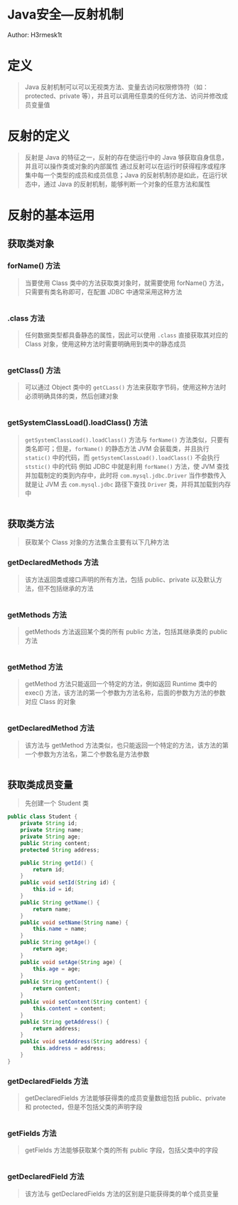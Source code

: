 # Java安全—反射机制

Author: H3rmesk1t

# 定义
> Java 反射机制可以可以无视类方法、变量去访问权限修饰符（如：protected、private 等），并且可以调用任意类的任何方法、访问并修改成员变量值

# 反射的定义
> 反射是 Java 的特征之一，反射的存在使运行中的 Java 够获取自身信息，并且可以操作类或对象的内部属性
> 通过反射可以在运行时获得程序或程序集中每一个类型的成员和成员信息；Java 的反射机制亦是如此，在运行状态中，通过 Java 的反射机制，能够判断一个对象的任意方法和属性

# 反射的基本运用
## 获取类对象
### forName() 方法
> 当要使用 Class 类中的方法获取类对象时，就需要使用 forName() 方法，只需要有类名称即可，在配置 JDBC 中通常采用这种方法

<img src="./images/1.png" alt="">

### .class 方法
> 任何数据类型都具备静态的属性，因此可以使用 `.class` 直接获取其对应的 Class 对象，使用这种方法时需要明确用到类中的静态成员

<img src="./images/2.png" alt="">

### getClass() 方法
> 可以通过 Object 类中的 `getCLass()` 方法来获取字节码，使用这种方法时必须明确具体的类，然后创建对象

<img src="./images/3.png" alt="">

### getSystemClassLoad().loadClass() 方法
> `getSystemClassLoad().loadClass()` 方法与 `forName()` 方法类似，只要有类名即可；但是，`forName()` 的静态方法 JVM 会装载类，并且执行 `static()` 中的代码，而 `getSystemClassLoad().loadClass()` 不会执行 `ststic()` 中的代码
> 例如 JDBC 中就是利用 `forName()` 方法，使 JVM 查找并加载制定的类到内存中，此时将 `com.mysql.jdbc.Driver` 当作参数传入就是让 JVM 去 `com.mysql.jdbc` 路径下查找 `Driver` 类，并将其加载到内存中

<img src="./images/4.png" alt="">

## 获取类方法
> 获取某个 Class 对象的方法集合主要有以下几种方法

### getDeclaredMethods 方法
> 该方法返回类或接口声明的所有方法，包括 public、private 以及默认方法，但不包括继承的方法

<img src="./images/5.png" alt="">

### getMethods 方法
> getMethods 方法返回某个类的所有 public 方法，包括其继承类的 public 方法

<img src="./images/6.png" alt="">

### getMethod 方法
> getMethod 方法只能返回一个特定的方法，例如返回 Runtime 类中的 exec() 方法，该方法的第一个参数为方法名称，后面的参数为方法的参数对应 Class 的对象

<img src="./images/11.png" alt="">

### getDeclaredMethod 方法
> 该方法与 getMethod 方法类似，也只能返回一个特定的方法，该方法的第一个参数为方法名，第二个参数名是方法参数

<img src="./images/10.png" alt="">

## 获取类成员变量
> 先创建一个 Student 类
```java
public class Student {
    private String id;
    private String name;
    private String age;
    public String content;
    protected String address;

    public String getId() {
        return id;
    }
    public void setId(String id) {
        this.id = id;
    }
    public String getName() {
        return name;
    }
    public void setName(String name) {
        this.name = name;
    }
    public String getAge() {
        return age;
    }
    public void setAge(String age) {
        this.age = age;
    }
    public String getContent() {
        return content;
    }
    public void setContent(String content) {
        this.content = content;
    }
    public String getAddress() {
        return address;
    }
    public void setAddress(String address) {
        this.address = address;
    }
}
```

### getDeclaredFields 方法
> getDeclaredFields 方法能够获得类的成员变量数组包括 public、private 和 protected，但是不包括父类的声明字段

<img src="./images/7.png" alt="">

### getFields 方法
> getFields 方法能够获取某个类的所有 public 字段，包括父类中的字段

<img src="./images/8.png" alt="">

### getDeclaredField 方法
> 该方法与 getDeclaredFields 方法的区别是只能获得类的单个成员变量

<img src="./images/9.png" alt="">